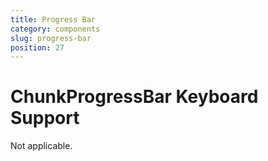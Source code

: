 ```yaml
---
title: Progress Bar
category: components
slug: progress-bar
position: 27
---
```

# ChunkProgressBar Keyboard Support

Not applicable.
